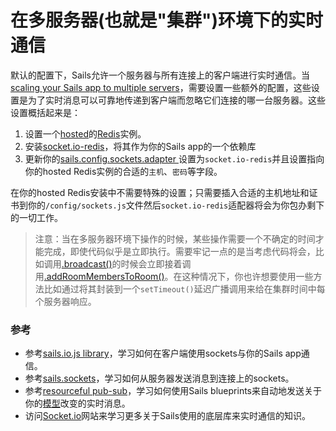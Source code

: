 # 在多服务器(也就是"集群")环境下的实时通信
默认的配置下，Sails允许一个服务器与所有连接上的客户端进行实时通信。当[scaling your Sails app to multiple servers](http://sailsjs.org/documentation/concepts/deployment/scaling)，需要设置一些额外的配置，这些设置是为了实时消息可以可靠地传递到客户端而忽略它们连接的哪一台服务器。这些设置概括起来是：

1. 设置一个[hosted](https://www.google.com/search?q=hosted+redis)的[Redis](http://redis.io/)实例。
2. 安装[socket.io-redis](https://github.com/socketio/socket.io-redis)，将其作为你的Sails app的一个依赖库
3. 更新你的[sails.config.sockets.adapter ](http://sailsjs.org/documentation/reference/configuration/sails-config-sockets#?commonlyused-options)设置为`socket.io-redis`并且设置指向你的hosted Redis实例的合适的`主机`、`密码`等字段。

在你的hosted Redis安装中不需要特殊的设置；只需要插入合适的主机地址和证书到你的`/config/sockets.js`文件然后`socket.io-redis`适配器将会为你包办剩下的一切工作。

> 注意：当在多服务器环境下操作的时候，某些操作需要一个不确定的时间才能完成，即使代码似乎是立即执行。需要牢记一点的是当考虑代码将会，比如调用[.broadcast()](http://sailsjs.org/documentation/reference/web-sockets/sails-sockets/sails-sockets-broadcast)的时候会立即接着调用[.addRoomMembersToRoom()](http://sailsjs.org/documentation/reference/web-sockets/sails-sockets/add-room-members-to-room)。在这种情况下，你也许想要使用一些方法比如通过将其封装到一个`setTimeout()`延迟广播调用来给在集群时间中每个服务器响应。

### 参考
+ 参考[sails.io.js library](http://sailsjs.org/documentation/reference/web-sockets/socket-client/io-socket-on)，学习如何在客户端使用sockets与你的Sails app通信。
+ 参考[sails.sockets](http://sailsjs.org/documentation/reference/web-sockets/sails-sockets)，学习如何从服务器发送消息到连接上的sockets。
+ 参考[resourceful pub-sub](http://sailsjs.org/documentation/reference/web-sockets/resourceful-pub-sub)，学习如何使用Sails blueprints来自动地发送关于你的[模型](http://sailsjs.org/documentation/concepts/models-and-orm/models)改变的实时消息。
+ 访问[Socket.io](http://socket.io/)网站来学习更多关于Sails使用的底层库来实时通信的知识。

<docmeta name="displayName" value="Multi-server environments">
